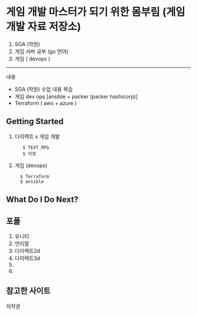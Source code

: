 게임 개발 마스터가 되기 위한 몸부림 (게임 개발 자료 저장소)
==================================================

1. SGA (학원)   
2. 게임 서버 공부 (go 언어)  
3. 게임 ( devops )
-----------
내용
* SGA (학원) 수업 내용 복습
*  게임 dev ops [ansible + packer (packer hashicorp)]
* Terraform ( aws + azure )

Getting Started
---------------


1. 다이렉트 x 게임 개발
   
          $ TEXT_RPG
          $ 미정

            
2.  게임 (devops)

          $ Terraform
          $ ansible

What Do I Do Next?
------------------
포폴
------------------

1. 유니티
2. 언리얼
3. 다이렉트2d
4. 다이렉트3d
5. 
6.

참고한 사이트
------------------

저작권
